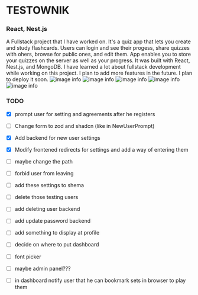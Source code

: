 # TESTOWNIK
### React, Nest.js
A Fullstack project that I have worked on. It's a quiz app that lets you create and study flashcards. Users can login and see their progess, share quizzes with ohers, browse for public ones, and edit them. App enables you to store your quizzes on the server as well as your progress. It was built with React, Nest.js, and MongoDB. I have learned a lot about fullstack development while working on this project. I plan to add more features in the future.
I plan to deploy it soon.
![image info](https://stefangrzelec.top/public/images/testo1.png)
![image info](https://stefangrzelec.top/public/images/testo2.png)
![image info](https://stefangrzelec.top/public/images/testo3.png)
![image info](https://stefangrzelec.top/public/images/testo4.png)
![image info](https://stefangrzelec.top/public/images/testo5.png)


### TODO
- [x] prompt user for setting  and agreements after he registers
- [ ] Change form to zod and shadcn (like in NewUserPrompt)
- [x] Add backend for new user settings
- [x] Modify frontened redirects for settings and add a way of entering them
- [ ] maybe change the path
- [ ] forbid user from leaving
- [ ] add these settings to  shema
- [ ] delete those testing users
- [ ] add deleting user backend
- [ ] add update password backend
- [ ] add something to display at profile
- [ ] decide on where to put dashboard
- [ ] font picker

- [ ] maybe admin panel???

- [ ] in dashboard notify user that he can bookmark sets in browser to play them